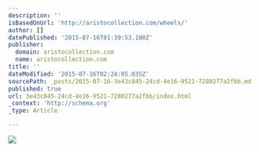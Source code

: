 ```yaml
---
description: ''
isBasedOnUrl: 'http://aristocollection.com/wheels/'
author: []
datePublished: '2015-07-16T01:39:53.100Z'
publisher:
  domain: aristocollection.com
  name: aristocollection.com
title: ''
dateModified: '2015-07-16T02:24:05.035Z'
sourcePath: _posts/2015-07-16-3e43c845-24cd-4e16-9521-7280277a2fbb.md
published: true
url: 3e43c845-24cd-4e16-9521-7280277a2fbb/index.html
_context: 'http://schema.org'
_type: Article

---
```

![](http://aristocollection.com/wp-content/uploads/2015/04/IMG_0575-300x300.jpg)